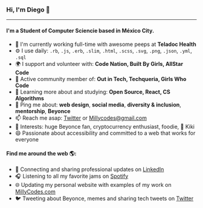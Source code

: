 ### Hi, I'm Diego 👋
---

<!-- I'm Milly, a software engineer with experience in Ruby, Rails, JavaScript, React, MySQL and more. I've been working professionally for about 2 years but got my start back in days of MySpace and LiveJournal. I am enthusiastic about solving problems and outside of work my goal is to increase diversity in technology and help the next generation get their start. I am passionate about accessibility and committed to a web that works for everyone.-->

#### I'm a Student of Computer Sciencie based in México City.

- 🏢 I'm currently working full-time with awesome peeps at **Teladoc Health**
- ⚙️ I use daily: `.rb`, `.js`, `.erb`, `.slim`, `.html`, `.scss`, `.svg`, `.png`, `.json`, `.yml`, `.sql`
- 🌍 I support and volunteer with: **Code Nation, Built By Girls, AllStar Code**
- 💅 Active community member of: **Out in Tech, Techqueria, Girls Who Code**
- 🌱 Learning more about and studying: **Open Source, React, CS Algorithms**
- 💬 Ping me about: **web design**, **social media**, **diversity & inclusion**, **mentorship**, **Beyonce**
- 📫 Reach me asap: <a href="https://twitter.com/millycodes/">Twitter</a> or Millycodes@gmail.com
- 💜 Interests: huge Beyonce fan, cryptocurrency enthusiast, foodie, 🐶 Kiki
- 😄 Passionate about accessibility and committed to a web that works for everyone

#### Find me around the web 🌎:
- 💼 Connecting and sharing professional updates on <a href="https://www.linkedin.com/in/diegoschiaffinig/">LinkedIn</a>
- 🎧 Listening to all my favorite jams on <a href="https://open.spotify.com/user/millyfeet">Spotify</a>
- 🌐 Updating my personal website with examples of my work on <a href="https://millycodes.com">MillyCodes.com</a>
- 🐦 Tweeting about Beyonce, memes and sharing tech tweets on <a href="https://twitter.com/millycodes/">Twitter</a>


<!--
**MillyCodes/MillyCodes** is a ✨ _special_ ✨ repository because its `README.md` (this file) appears on your GitHub profile.

Here are some ideas to get you started:

- 🔭 I’m currently working on ...
- 🌱 I’m currently learning ...
- 👯 I’m looking to collaborate on ...
- 🤔 I’m looking for help with ...
- 💬 Ask me about ...
- 📫 How to reach me: ...
- 😄 Pronouns: ...
- ⚡ Fun fact: ...

![My github stats](https://github-readme-stats.vercel.app/api?username=millycodes&show_icons=true)

-->
